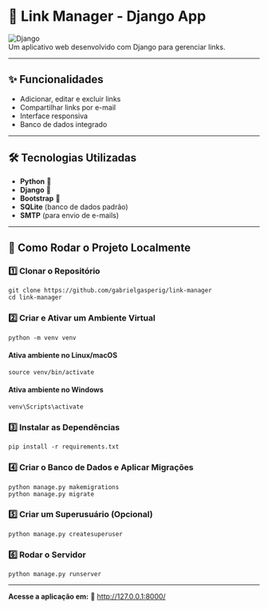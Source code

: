# 📌 Link Manager - Django App

![Django](https://img.shields.io/badge/Django-4.0%2B-success)  
Um aplicativo web desenvolvido com Django para gerenciar links.

---
## ✨ Funcionalidades

- Adicionar, editar e excluir links
- Compartilhar links por e-mail
- Interface responsiva
- Banco de dados integrado

---

## 🛠 Tecnologias Utilizadas  
- **Python** 🐍  
- **Django** 🎯  
- **Bootstrap** 🎨  
- **SQLite** (banco de dados padrão)  
- **SMTP** (para envio de e-mails)  

---

## 🔧 Como Rodar o Projeto Localmente  

### **1️⃣ Clonar o Repositório**  
```
git clone https://github.com/gabrielgasperig/link-manager
cd link-manager
```
### 2️⃣ Criar e Ativar um Ambiente Virtual
```
python -m venv venv
```
#### Ativa ambiente no Linux/macOS
```
source venv/bin/activate
```
#### Ativa ambiente no Windows
```
venv\Scripts\activate  
```
### 3️⃣ Instalar as Dependências
```
pip install -r requirements.txt
```
### 4️⃣ Criar o Banco de Dados e Aplicar Migrações
```
python manage.py makemigrations
python manage.py migrate  
```
### 5️⃣ Criar um Superusuário (Opcional)
```
python manage.py createsuperuser
```
### 6️⃣ Rodar o Servidor
```
python manage.py runserver
```
---

**Acesse a aplicação em:**
🔗 http://127.0.0.1:8000/
